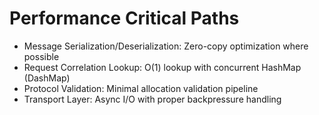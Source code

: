 # Performance Critical Paths

- Message Serialization/Deserialization: Zero-copy optimization where possible
- Request Correlation Lookup: O(1) lookup with concurrent HashMap (DashMap)
- Protocol Validation: Minimal allocation validation pipeline
- Transport Layer: Async I/O with proper backpressure handling

